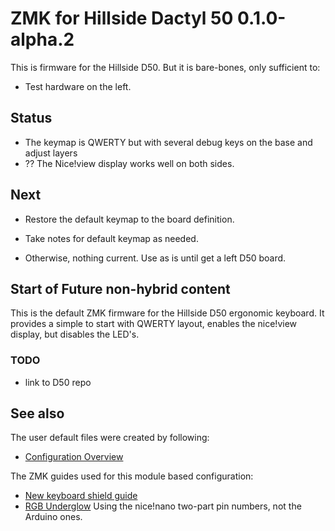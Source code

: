 # ZMK for Hillside Dactyl 50 0.1.0-alpha.2

This is firmware for the Hillside D50. 
But it is bare-bones, only sufficient to:

- Test hardware on the left.

## Status

- The keymap is QWERTY but with several debug keys on the base and adjust layers
- ?? The Nice!view display works well on both sides.

## Next

- Restore the default keymap to the board definition.

- Take notes for default keymap as needed.
- Otherwise, nothing current. Use as is until get a left D50 board.

## Start of Future non-hybrid content

This is the default ZMK firmware for the Hillside D50 ergonomic keyboard.
It provides a simple to start with QWERTY layout,
  enables the nice!view display, but disables the LED's.

### TODO

- link to D50 repo


## See also

The user default files were created by following:

- [Configuration Overview](https://zmk.dev/docs/config)

The ZMK guides used for this module based configuration:

- [New keyboard shield guide](https://zmk.dev/docs/development/new-shields)
- [RGB Underglow](https://zmk.dev/docs/features/underglow#adding-rgb-underglow-to-a-board)
  Using the nice!nano two-part pin numbers, not the Arduino ones.
